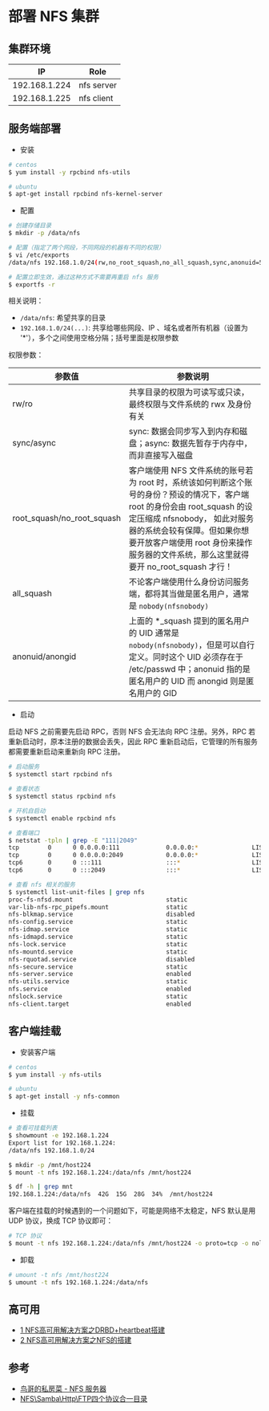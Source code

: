 # 部署 NFS 集群

## 集群环境

| IP            | Role       |
| ------------- | ---------- |
| 192.168.1.224 | nfs server |
| 192.168.1.225 | nfs client |

## 服务端部署

* 安装

```sh
# centos
$ yum install -y rpcbind nfs-utils

# ubuntu
$ apt-get install rpcbind nfs-kernel-server
```

* 配置

```sh
# 创建存储目录
$ mkdir -p /data/nfs

# 配置（指定了两个网段，不同网段的机器有不同的权限）
$ vi /etc/exports
/data/nfs 192.168.1.0/24(rw,no_root_squash,no_all_squash,sync,anonuid=501,anongid=501) 192.168.5.0/24(rw)

# 配置立即生效，通过这种方式不需要再重启 nfs 服务
$ exportfs -r
```

相关说明：

* `/data/nfs`: 希望共享的目录
* `192.168.1.0/24(...)`: 共享给哪些网段、IP 、域名或者所有机器（设置为 '*'），多个之间使用空格分隔；括号里面是权限参数

权限参数：

| 参数值                     | 参数说明                                                                                                                                                                                                                                                                            |
| -------------------------- | ----------------------------------------------------------------------------------------------------------------------------------------------------------------------------------------------------------------------------------------------------------------------------------- |
| rw/ro                      | 共享目录的权限为可读写或只读，最终权限与文件系统的 rwx 及身份有关                                                                                                                                                                                                                   |
| sync/async                 | sync: 数据会同步写入到内存和磁盘；async: 数据先暂存于内存中，而非直接写入磁盘                                                                                                                                                                                                       |
| root_squash/no_root_squash | 客户端使用 NFS 文件系统的账号若为 root 时，系统该如何判断这个账号的身份？预设的情况下，客户端 root 的身份会由 root_squash 的设定压缩成 nfsnobody， 如此对服务器的系统会较有保障。但如果你想要开放客户端使用 root 身份来操作服务器的文件系统，那么这里就得要开 no_root_squash 才行！ |
| all_squash                 | 不论客户端使用什么身份访问服务端，都将其当做是匿名用户，通常是 `nobody(nfsnobody)`                                                                                                                                                                                                  |
| anonuid/anongid            | 上面的 *_squash 提到的匿名用户的 UID 通常是 `nobody(nfsnobody)`，但是可以自行定义。同时这个 UID 必须存在于 /etc/passwd 中；anonuid 指的是匿名用户的 UID 而 anongid 则是匿名用户的 GID                                                                                               |

* 启动

启动 NFS 之前需要先启动 RPC，否则 NFS 会无法向 RPC 注册。另外，RPC 若重新启动时，原本注册的数据会丢失，因此 RPC 重新启动后，它管理的所有服务都需要重新启动来重新向 RPC 注册。

```sh
# 启动服务
$ systemctl start rpcbind nfs

# 查看状态
$ systemctl status rpcbind nfs

# 开机自启动
$ systemctl enable rpcbind nfs

# 查看端口
$ netstat -tpln | grep -E "111|2049"
tcp        0      0 0.0.0.0:111             0.0.0.0:*               LISTEN      1/systemd
tcp        0      0 0.0.0.0:2049            0.0.0.0:*               LISTEN      -
tcp6       0      0 :::111                  :::*                    LISTEN      1/systemd
tcp6       0      0 :::2049                 :::*                    LISTEN      -

# 查看 nfs 相关的服务
$ systemctl list-unit-files | grep nfs
proc-fs-nfsd.mount                          static
var-lib-nfs-rpc_pipefs.mount                static
nfs-blkmap.service                          disabled
nfs-config.service                          static
nfs-idmap.service                           static
nfs-idmapd.service                          static
nfs-lock.service                            static
nfs-mountd.service                          static
nfs-rquotad.service                         disabled
nfs-secure.service                          static
nfs-server.service                          enabled
nfs-utils.service                           static
nfs.service                                 enabled
nfslock.service                             static
nfs-client.target                           enabled
```

## 客户端挂载

* 安装客户端

```sh
# centos
$ yum install -y nfs-utils

# ubuntu
$ apt-get install -y nfs-common
```

* 挂载

```sh
# 查看可挂载列表
$ showmount -e 192.168.1.224
Export list for 192.168.1.224:
/data/nfs 192.168.1.0/24

$ mkdir -p /mnt/host224
$ mount -t nfs 192.168.1.224:/data/nfs /mnt/host224

$ df -h | grep mnt
192.168.1.224:/data/nfs  42G  15G  28G  34%  /mnt/host224
```

客户端在挂载的时候遇到的一个问题如下，可能是网络不太稳定，NFS 默认是用 UDP 协议，换成 TCP 协议即可：

```sh
# TCP 协议
$ mount -t nfs 192.168.1.224:/data/nfs /mnt/host224 -o proto=tcp -o nolock
```

* 卸载

```sh
# umount -t nfs /mnt/host224
$ umount -t nfs 192.168.1.224:/data/nfs
```

## 高可用

* [1 NFS高可用解决方案之DRBD+heartbeat搭建](http://www.cnblogs.com/liaojiafa/p/6129499.html)
* [2 NFS高可用解决方案之NFS的搭建](http://www.cnblogs.com/liaojiafa/p/6129514.html)

## 参考

* [鸟哥的私房菜 - NFS 服务器](http://cn.linux.vbird.org/linux_server/0330nfs.php)
* [NFS\Samba\Http\FTP四个协议合一目录](https://jingyan.baidu.com/article/73c3ce280d83f2e50343d917.html)
